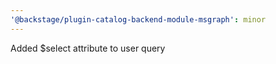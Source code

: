 ```yaml
---
'@backstage/plugin-catalog-backend-module-msgraph': minor
---
```


Added $select attribute to user query
